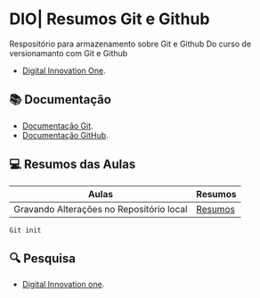 
# DIO| Resumos Git e Github

Respositório para armazenamento sobre Git e Github
Do curso de versionamanto com Git e Github

- [Digital Innovation One](https://www.dio.me/).

## 📚 Documentação
- [Documentação Git](https://git-scm.com/doc).
- [Documentação GitHub](https://docs.github.com/).

## 💻 Resumos das Aulas

| Aulas | Resumos|
|--------|----------|
| Gravando Alterações no Repositório local| [Resumos]()|

```
Git init
```

## 🔍 Pesquisa

- [Digital Innovation one]().